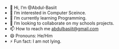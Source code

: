 - 👋 Hi, I’m @Abdul-Basiit
- 👀 I’m interested in Computer Sceince.
- 🌱 I’m currently learning Programming.
- 💞️ I’m looking to collaborate on my schools projects.
- 📫 How to reach me abdulbasiit@gmail.com
- 😄 Pronouns: He/Him
- ⚡ Fun fact:  I am not lying.

<!---
Abdul-Basiit/Abdul-Basiit is a ✨ special ✨ repository because its `README.md` (this file) appears on your GitHub profile.
You can click the Preview link to take a look at your changes.
--->
